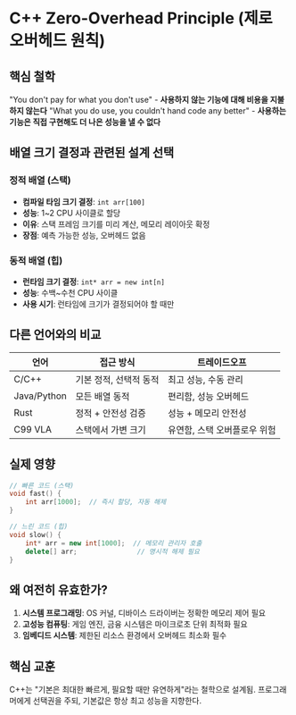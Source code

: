 # C++ Zero-Overhead Principle (제로 오버헤드 원칙)

## 핵심 철학
"You don't pay for what you don't use" - **사용하지 않는 기능에 대해 비용을 지불하지 않는다**
"What you do use, you couldn't hand code any better" - **사용하는 기능은 직접 구현해도 더 나은 성능을 낼 수 없다**

## 배열 크기 결정과 관련된 설계 선택

### 정적 배열 (스택)
- **컴파일 타임 크기 결정**: `int arr[100]`
- **성능**: 1~2 CPU 사이클로 할당
- **이유**: 스택 프레임 크기를 미리 계산, 메모리 레이아웃 확정
- **장점**: 예측 가능한 성능, 오버헤드 없음

### 동적 배열 (힙)
- **런타임 크기 결정**: `int* arr = new int[n]`
- **성능**: 수백~수천 CPU 사이클
- **사용 시기**: 런타임에 크기가 결정되어야 할 때만

## 다른 언어와의 비교

| 언어 | 접근 방식 | 트레이드오프 |
|------|----------|------------|
| C/C++ | 기본 정적, 선택적 동적 | 최고 성능, 수동 관리 |
| Java/Python | 모든 배열 동적 | 편리함, 성능 오버헤드 |
| Rust | 정적 + 안전성 검증 | 성능 + 메모리 안전성 |
| C99 VLA | 스택에서 가변 크기 | 유연함, 스택 오버플로우 위험 |

## 실제 영향

```cpp
// 빠른 코드 (스택)
void fast() {
    int arr[1000];  // 즉시 할당, 자동 해제
}

// 느린 코드 (힙)
void slow() {
    int* arr = new int[1000];  // 메모리 관리자 호출
    delete[] arr;               // 명시적 해제 필요
}
```

## 왜 여전히 유효한가?
1. **시스템 프로그래밍**: OS 커널, 디바이스 드라이버는 정확한 메모리 제어 필요
2. **고성능 컴퓨팅**: 게임 엔진, 금융 시스템은 마이크로초 단위 최적화 필요
3. **임베디드 시스템**: 제한된 리소스 환경에서 오버헤드 최소화 필수

## 핵심 교훈
C++는 "기본은 최대한 빠르게, 필요할 때만 유연하게"라는 철학으로 설계됨. 
프로그래머에게 선택권을 주되, 기본값은 항상 최고 성능을 지향한다.